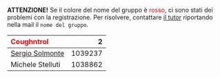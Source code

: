 **ATTENZIONE!** Se il colore del nome del gruppo è <span style="color:red">rosso</span>, ci sono stati dei problemi con la registrazione. Per risolvere, contattare [il tutor](mailto:stefanopio.zingaro@unibo.it) riportando nella mail il `nome del gruppo`.

| <span style="color:red">Coughntrol</span> | 2 |
|:-|-:|
| [Sergio Solmonte](mailto:sergio.solmonte@studio.unibo.it) | 1039237 |
| Michele Stelluti | 1038862 |
